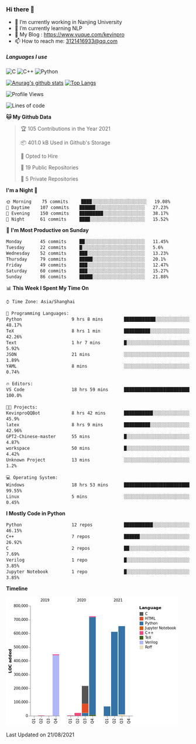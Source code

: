 ### Hi there 👋

- 🔭 I’m currently working in Nanjing University
- 🌱 I’m currently learning NLP
- 👯 My Blog : https://www.yuque.com/kevinpro
- 📫 How to reach me: 3121416933@qq.com

##### Languages I use
![C](https://img.shields.io/badge/-C-000000?style=flat&logo=c)
![C++](https://img.shields.io/badge/-C++-000000?style=flat&logo=c%2B%2B)
![Python](https://img.shields.io/badge/-Python-000000?style=flat&logo=python)

[![Anurag's github stats](https://github-readme-stats.vercel.app/api?username=Ricardokevins)](https://github.com/anuraghazra/github-readme-stats)
[![Top Langs](https://github-readme-stats.vercel.app/api/top-langs/?username=Ricardokevins)](https://github.com/anuraghazra/github-readme-stats)

<!--START_SECTION:waka-->
![Profile Views](http://img.shields.io/badge/Profile%20Views-1-blue)

![Lines of code](https://img.shields.io/badge/From%20Hello%20World%20I%27ve%20Written-2.7%20million%20lines%20of%20code-blue)

**🐱 My Github Data** 

> 🏆 105 Contributions in the Year 2021
 > 
> 📦 401.0 kB Used in Github's Storage 
 > 
> 💼 Opted to Hire
 > 
> 📜 19 Public Repositories 
 > 
> 🔑 5 Private Repositories  
 > 
**I'm a Night 🦉** 

```text
🌞 Morning    75 commits     ████░░░░░░░░░░░░░░░░░░░░░   19.08% 
🌆 Daytime    107 commits    ██████░░░░░░░░░░░░░░░░░░░   27.23% 
🌃 Evening    150 commits    █████████░░░░░░░░░░░░░░░░   38.17% 
🌙 Night      61 commits     ████░░░░░░░░░░░░░░░░░░░░░   15.52%

```
📅 **I'm Most Productive on Sunday** 

```text
Monday       45 commits     ██░░░░░░░░░░░░░░░░░░░░░░░   11.45% 
Tuesday      22 commits     █░░░░░░░░░░░░░░░░░░░░░░░░   5.6% 
Wednesday    52 commits     ███░░░░░░░░░░░░░░░░░░░░░░   13.23% 
Thursday     79 commits     █████░░░░░░░░░░░░░░░░░░░░   20.1% 
Friday       49 commits     ███░░░░░░░░░░░░░░░░░░░░░░   12.47% 
Saturday     60 commits     ███░░░░░░░░░░░░░░░░░░░░░░   15.27% 
Sunday       86 commits     █████░░░░░░░░░░░░░░░░░░░░   21.88%

```


📊 **This Week I Spent My Time On** 

```text
⌚︎ Time Zone: Asia/Shanghai

💬 Programming Languages: 
Python                   9 hrs 8 mins        ████████████░░░░░░░░░░░░░   48.17% 
TeX                      8 hrs 1 min         ██████████░░░░░░░░░░░░░░░   42.26% 
Text                     1 hr 7 mins         █░░░░░░░░░░░░░░░░░░░░░░░░   5.92% 
JSON                     21 mins             ░░░░░░░░░░░░░░░░░░░░░░░░░   1.89% 
YAML                     8 mins              ░░░░░░░░░░░░░░░░░░░░░░░░░   0.74%

🔥 Editors: 
VS Code                  18 hrs 59 mins      █████████████████████████   100.0%

🐱‍💻 Projects: 
KevinproQQBot            8 hrs 42 mins       ███████████░░░░░░░░░░░░░░   45.9% 
latex                    8 hrs 9 mins        ██████████░░░░░░░░░░░░░░░   42.96% 
GPT2-Chinese-master      55 mins             █░░░░░░░░░░░░░░░░░░░░░░░░   4.87% 
workspace                50 mins             █░░░░░░░░░░░░░░░░░░░░░░░░   4.42% 
Unknown Project          13 mins             ░░░░░░░░░░░░░░░░░░░░░░░░░   1.2%

💻 Operating System: 
Windows                  18 hrs 53 mins      █████████████████████████   99.55% 
Linux                    5 mins              ░░░░░░░░░░░░░░░░░░░░░░░░░   0.45%

```

**I Mostly Code in Python** 

```text
Python                   12 repos            ███████████░░░░░░░░░░░░░░   46.15% 
C++                      7 repos             ██████░░░░░░░░░░░░░░░░░░░   26.92% 
C                        2 repos             ██░░░░░░░░░░░░░░░░░░░░░░░   7.69% 
Verilog                  1 repo              █░░░░░░░░░░░░░░░░░░░░░░░░   3.85% 
Jupyter Notebook         1 repo              █░░░░░░░░░░░░░░░░░░░░░░░░   3.85%

```


**Timeline**

![Chart not found](https://raw.githubusercontent.com/Ricardokevins/Ricardokevins/master/charts/bar_graph.png) 


 Last Updated on 21/08/2021
<!--END_SECTION:waka-->
